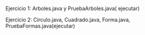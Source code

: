 Ejercicio 1: Arboles.java y PruebaArboles.java( ejecutar)

Ejercicio 2: Circulo.java, Cuadrado.java, Forma.java, PruebaFormas.java(ejecutar)